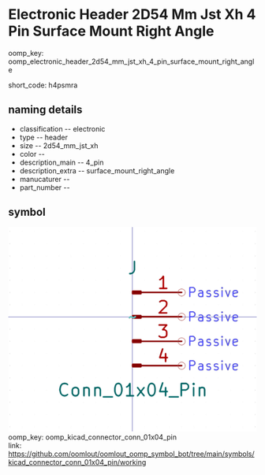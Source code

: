# Electronic Header 2D54 Mm Jst Xh 4 Pin Surface Mount Right Angle
oomp_key: oomp_electronic_header_2d54_mm_jst_xh_4_pin_surface_mount_right_angle  

short_code: h4psmra
## naming details
* classification -- electronic
* type -- header
* size -- 2d54_mm_jst_xh
* color -- 
* description_main -- 4_pin
* description_extra -- surface_mount_right_angle
* manucaturer -- 
* part_number -- 



## symbol

![](symbol/0/working/working_600.png)  
oomp_key: oomp_kicad_connector_conn_01x04_pin  
link: https://github.com/oomlout/oomlout_oomp_symbol_bot/tree/main/symbols/kicad_connector_conn_01x04_pin/working  

